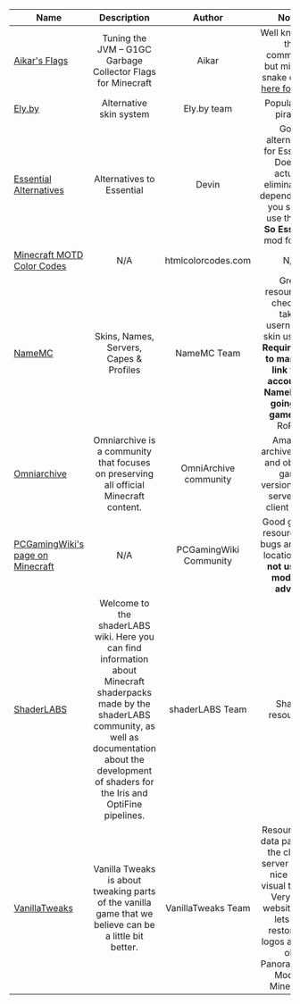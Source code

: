 | Name | Description | Author | Notes |
| --- | :---: | :---: | :---: |
| [Aikar's Flags](https://aikar.co/2018/07/02/tuning-the-jvm-g1gc-garbage-collector-flags-for-minecraft/) | Tuning the JVM – G1GC Garbage Collector Flags for Minecraft | Aikar | Well known by the community, but might be snake oil. [See here for more](https://garden.unascribed.com/jvm-args/). |
| [Ely.by](https://ely.by) | Alternative skin system | Ely.by team | Popular with pirates. |
| [Essential Alternatives](https://notessential.blurry.gay/) | Alternatives to Essential | Devin | Good alternatives for Essential. Doesn't actually eliminate the dependencies, you should use the **Not So Essential** mod for that. |
| [Minecraft MOTD Color Codes](https://htmlcolorcodes.com/minecraft-color-codes/) | N/A | htmlcolorcodes.com | N/A |
| [NameMC](https://namemc.com/) | Skins, Names, Servers, Capes & Profiles | NameMC Team | Great resource for checking taken usernames, skin use, etc. **Requires you to manually link your account to NameMC by going in-game**, like RoPro. |
| [Omniarchive](https://omniarchive.uk/) | Omniarchive is a community that focuses on preserving all official Minecraft content. | OmniArchive community | Amazing archive of lost and obscure game versions, both server and client sides. |
| [PCGamingWiki's page on Minecraft](https://www.pcgamingwiki.com/wiki/Minecraft:_Java_Edition) | N/A | PCGamingWiki Community | Good general resources for bugs and save locations. **Do not use for modding advice**. |
| [ShaderLABS](https://shaderlabs.org/wiki/Main_Page) | Welcome to the shaderLABS wiki. Here you can find information about Minecraft shaderpacks made by the shaderLABS community, as well as documentation about the development of shaders for the Iris and OptiFine pipelines. | shaderLABS Team | Shader resources. |
| [VanillaTweaks](https://vanillatweaks.net/) | Vanilla Tweaks is about tweaking parts of the vanilla game that we believe can be a little bit better. | VanillaTweaks Team | Resource and data packs for the client & server that do nice small visual tweaks. Very cool website! Also lets you restore old logos and use old Panoramas on Modern Minecraft. |